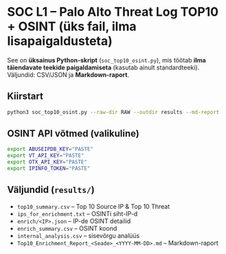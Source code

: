 # SOC L1 – Palo Alto Threat Log TOP10 + OSINT (üks fail, ilma lisapaigaldusteta)

See on **üksainus Python-skript** (`soc_top10_osint.py`), mis töötab **ilma täiendavate teekide paigaldamiseta** (kasutab ainult standardteeki).
Väljundid: CSV/JSON ja **Markdown-raport**.

## Kiirstart
```bash
python3 soc_top10_osint.py --raw-dir RAW --outdir results --md-report
```

## OSINT API võtmed (valikuline)
```bash
export ABUSEIPDB_KEY="PASTE"
export VT_API_KEY="PASTE"
export OTX_API_KEY="PASTE"
export IPINFO_TOKEN="PASTE"
```

## Väljundid (`results/`)
- `top10_summary.csv` – Top 10 Source IP & Top 10 Threat
- `ips_for_enrichment.txt` – OSINTi siht-IP-d
- `enrich/<IP>.json` – IP-de OSINT detailid
- `enrich_summary.csv` – OSINT koond
- `internal_analysis.csv` – sisevõrgu analüüs
- `Top10_Enrichment_Report_<Seade>_<YYYY-MM-DD>.md` – Markdown-raport
